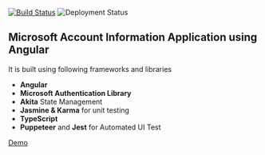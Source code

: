 [![Build Status](https://dev.azure.com/talha0113/Open%20Source/_apis/build/status/MicrosoftAccountProfileInformation)](https://dev.azure.com/talha0113/Open%20Source/_build/latest?definitionId=36)
![Deployment Status](https://vsrm.dev.azure.com/talha0113/_apis/public/Release/badge/3504235c-4145-42ee-9d73-6f794f3258fd/2/2)

## Microsoft Account Information Application using Angular 

It is built using following frameworks and libraries
  - **Angular**
  - **Microsoft Authentication Library**
  - **Akita** State Management
  - **Jasmine & Karma** for unit testing
  - **TypeScript**
  - **Puppeteer** and **Jest** for Automated UI Test

[Demo](https://ms-account-profile-info.azurewebsites.net)
